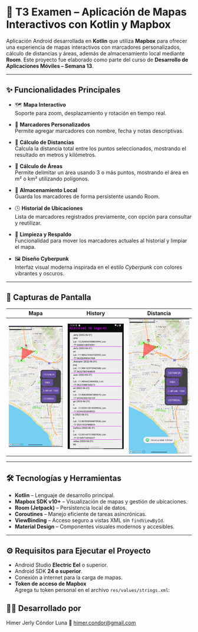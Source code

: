# 📍 T3 Examen – Aplicación de Mapas Interactivos con Kotlin y Mapbox

Aplicación Android desarrollada en **Kotlin** que utiliza **Mapbox** para ofrecer una experiencia de mapas interactivos con marcadores personalizados, cálculo de distancias y áreas, además de almacenamiento local mediante **Room**. Este proyecto fue elaborado como parte del curso de **Desarrollo de Aplicaciones Móviles – Semana 13**.

---

## ✨ Funcionalidades Principales

- 🗺️ **Mapa Interactivo**  
  Soporte para zoom, desplazamiento y rotación en tiempo real.

- 📍 **Marcadores Personalizados**  
  Permite agregar marcadores con nombre, fecha y notas descriptivas.

- 📏 **Cálculo de Distancias**  
  Calcula la distancia total entre los puntos seleccionados, mostrando el resultado en metros y kilómetros.

- 🔺 **Cálculo de Áreas**  
  Permite delimitar un área usando 3 o más puntos, mostrando el área en m² o km² utilizando polígonos.

- 💾 **Almacenamiento Local**  
  Guarda los marcadores de forma persistente usando Room.

- 🕓 **Historial de Ubicaciones**  
  Lista de marcadores registrados previamente, con opción para consultar y reutilizar.

- 🧽 **Limpieza y Respaldo**  
  Funcionalidad para mover los marcadores actuales al historial y limpiar el mapa.

- 🖼️ **Diseño Cyberpunk**  
  Interfaz visual moderna inspirada en el estilo *Cyberpunk* con colores vibrantes y oscuros.

---

## 📸 Capturas de Pantalla

| Mapa | History | Distancia |
|---------------------|---------------------|------------------|
| ![Mapa](screenshots/mapa.png) | ![Distancia](screenshots/history.png) | ![Área](screenshots/distancia.png) |

---

## 🛠️ Tecnologías y Herramientas

- **Kotlin** – Lenguaje de desarrollo principal.
- **Mapbox SDK v10+** – Visualización de mapas y gestión de ubicaciones.
- **Room (Jetpack)** – Persistencia local de datos.
- **Coroutines** – Manejo eficiente de tareas asincrónicas.
- **ViewBinding** – Acceso seguro a vistas XML sin `findViewById`.
- **Material Design** – Componentes visuales modernos y accesibles.

---

## ⚙️ Requisitos para Ejecutar el Proyecto

- Android Studio **Electric Eel** o superior.
- Android SDK **24 o superior**.
- Conexión a internet para la carga de mapas.
- **Token de acceso de Mapbox**  
  Agrega tu token personal en el archivo `res/values/strings.xml`:
  
## 👨‍💻 Desarrollado por
Himer Jerly Cóndor Luna
📧 himer.condor@gmail.com
